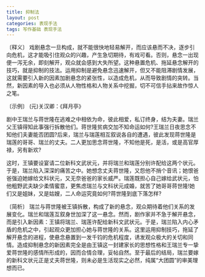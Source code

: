 ```yaml
---
title: 抑制法
layout: post
categories: 表现手法
tags: 写作基础 表现手法
---
```


〔释义〕 戏剧悬念一旦构成，就不能很快地轻易解开，而应该悬而不决，逐步引向危机，这才能吸引住观众的兴趣，产生急切期待，有戏可看。否则，悬念一出现便一泻无余，即刻解开，观众就会感到大失所望。这种悬置危机、拖延悬念解开的技巧，就是抑制的技法。运用抑制是避免悬念迅速解开，但又不能阻滞剧情发展，这就需要引入新的因素加剧悬念的紧张性，以造成危机，从而导致剧情的突转。当然，新因素的导入也必须从人物性格和人物关系中挖掘，切不可信手拈来故作惊人之笔。

〔示例〕 (元)关汉卿：《拜月亭》

剧中王瑞兰与蒋世隆在逃难之中相依为命，彼此相爱，私订终身，结为夫妻。瑞兰父王镇得知此事强行拆散他们。蒋世隆贫病交加不知命运如何?王瑞兰日夜思念不知他们夫妻能否团圆?后来，瑞兰与瑞莲相互叙说各自的遭遇，彼此发现蒋世隆是瑞莲的哥哥、瑞兰的丈夫。二人更加思念蒋世隆，不知他是死，是活，或是高官厚禄，另有新欢?

这时，王镇要设宴请二位新科文武状元，并将瑞兰和瑞莲分别许配给这两个状元。于是，瑞兰陷入深深的痛苦之中。她想念丈夫蒋世隆，又怨他不捎个音讯；她恨爸爸强迫她嫁给文科状元，又无奈爸爸的家长威严。瑞莲既担心自己嫁给武状元，怕他粗野武夫缺少柔情蜜意，更焦虑瑞兰与文科状元成婚，就苦了她哥哥蒋世隆!她们又是姐妹，又是姑嫂，二人命运究竟如何?蒋世隆到底下落怎样?

〔简析〕 瑞兰与蒋世隆被王镇拆散，构成了新的悬念，观众期待着他们关系的发展变化。瑞兰和瑞莲互叙身世加深了这一悬念。然而，剧作家并不急于解开悬念，而是引入新因素：王镇将瑞兰、瑞莲许配给新科文武状元。于是，瑞兰陷入内心矛盾的危机之中，引起观众更加担心她与蒋世隆的关系。这里运用抑制技巧，拖延了解开悬念的进程，使悬念悬置到一发千钧的危机程度，诱发观众极大的关切和同情。造成抑制悬念的新因素完全是由王镇这一封建家长的思想性格和王瑞兰专一挚爱蒋世隆的感情所形成的，因而合情合理，妥帖自然。至于最后的结局，瑞兰要嫁的新科文状元正是丈夫蒋世隆，则未必是生活现实之必然，纯属“大团圆”的审美理想而已。 